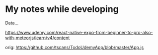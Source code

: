 # My notes while developing

Data...

https://www.udemy.com/react-native-expo-from-beginner-to-pro-also-with-meteorjs/learn/v4/content


orig: 
https://github.com/tscans/TodoUdemyApp/blob/master/App.js